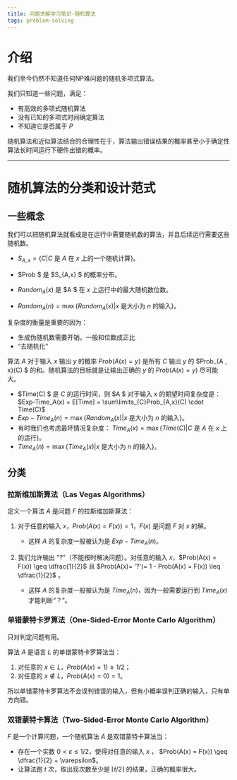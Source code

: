 ```yaml
---
title: 问题求解学习笔记-随机算法
tags: problem-solving
---
```


# 介绍

我们至今仍然不知道任何NP难问题的随机多项式算法。

我们只知道一些问题，满足：

- 有高效的多项式随机算法
- 没有已知的多项式时间确定算法
- 不知道它是否属于 $P$

随机算法和近似算法结合的合理性在于，算法输出错误结果的概率甚至小于确定性算法长时间运行下硬件出错的概率。



---

# 随机算法的分类和设计范式

## 一些概念

我们可以把随机算法就看成是在运行中需要随机数的算法，并且后续运行需要这些随机数。

- $S_{A,x} = \{ C | C \text{ 是 }A \text{ 在 }x \text{ 上的一个随机计算}\}$。
- $Prob $ 是 $S_{A,x} $ 的概率分布。

- $Random_A(x)$ 是 $A $ 在 $x$ 上运行中的最大随机数位数。
- $Random_A(n) = \max\{Random_A(x) | x \text{ 是大小为 } n \text{ 的输入}\}$。

复杂度的衡量是重要的因为：

- 生成伪随机数需要开销，一般和位数成正比
- “去随机化”



算法 $A$ 对于输入 $x$ 输出 $y$ 的概率 $Prob(A(x) = y)$ 是所有 $C$ 输出 $y$ 的 $Prob_{A , x}(C) $ 的和。随机算法的目标就是让输出正确的 $y$ 的 $Prob(A(x) = y)$ 尽可能大。

- $Time(C) $ 是 $C$ 的运行时间，则 $A $ 对于输入 $x$ 的期望时间复杂度是： $Exp-Time_A(x) = E[Time] = \sum\limits_{C}Prob_{A,x}(C) \cdot Time(C)$
- $Exp-Time_A(n) = \max\{Random_A(x) | x \text{ 是大小为 } n \text{ 的输入}\}$。
- 有时我们也考虑最坏情况复杂度： $Time_A(x) = \max\{Time(C) | C \text{ 是 }A \text{ 在 }  x \text{ 上的运行} \}$。
- $Time_A(n) = \max\{Time_A(x) | x \text{ 是大小为 } n \text{ 的输入} \}$。

## 分类

### 拉斯维加斯算法（Las Vegas Algorithms）

定义一个算法 $A$ 是问题 $F$ 的拉斯维加斯算法：

1. 对于任意的输入 $x$，$Prob(A(x) = F(x)) = 1$，$F(x)$ 是问题 $F$ 对 $x$ 的解。
   - 这样 $A$ 的复杂度一般被认为是 $Exp-Time_A(n)$。

2. 我们允许输出 "?"（不能按时解决问题）。对任意的输入 $x$，$Prob(A(x) = F(x)) \geq \dfrac{1}{2}$ 且 $Prob(A(x)= '?')=  1 - Prob(A(x) = F(x)) \leq \dfrac{1}{2}$ 。
   - 这样 $A$ 的复杂度一般被认为是 $Time_A(n)$，因为一般需要运行到 $Time_A(x)$ 才能判断“？”。



### 单错蒙特卡罗算法（One-Sided-Error Monte Carlo Algorithm）

只对判定问题有用。

算法 $A$ 是语言 $L$ 的单错蒙特卡罗算法当：

1. 对任意的 $x \in L$，$Prob(A(x) = 1 ) \geq 1/2$；
2. 对任意的 $x \notin L$，$Prob(A(x)  = 0) = 1$。

所以单错蒙特卡罗算法不会误判错误的输入，但有小概率误判正确的输入，只有单方向错。



### 双错蒙特卡算法（Two-Sided-Error Monte Carlo Algorithm）

$F$ 是一个计算问题，一个随机算法 $A$ 是双错蒙特卡算法当：

- 存在一个实数 $0 < \varepsilon \leq 1/2$，使得对任意的输入 $x$ ， $Prob(A(x) = F(x)) \geq \dfrac{1}{2}  + \varepsilon$。
- 让算法跑 $t$ 次，取出现次数至少是 $\lceil t / 2 \rceil$ 的结果，正确的概率很大。
